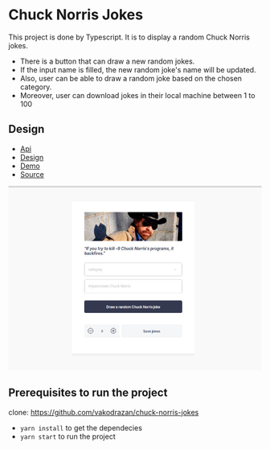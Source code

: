# Chuck Norris Jokes

This project is done by Typescript. It is to display a random Chuck Norris jokes.

- There is a button that can draw a new random jokes.
- If the input name is filled, the new random joke's name will be updated.
- Also, user can be able to draw a random joke based on the chosen category.
- Moreover, user can download jokes in their local machine between 1 to 100

## Design

- [Api](http://www.icndb.com/api/)
- [Design](https://app.zeplin.io/project/60082e93b75072b9b22b0d74/screen/60082ed4fa3fa00293e3a57f)
- [Demo](https://chuck-norris-jokes-noeline.netlify.app/)
- [Source](https://github.com/vakodrazan/chuck-norris-jokes)

![screenshot](screenshot.jpg)

## Prerequisites to run the project

clone: https://github.com/vakodrazan/chuck-norris-jokes

- `yarn install` to get the dependecies
- `yarn start` to run the project
